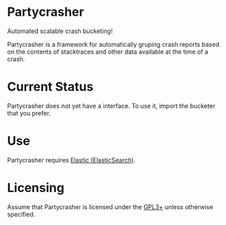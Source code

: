 # Partycrasher
Automated scalable crash bucketing!

Partycrasher is a framework for automatically gruping crash
reports based on the contents of stacktraces and other
data available at the time of a crash.

# Current Status

Partycrasher does not yet have a interface. To use it, import
the bucketer that you prefer.

# Use

Partycrasher requires [Elastic (ElasticSearch)](https://www.elastic.co/).

# Licensing

Assume that Partycrasher is licensed under the [GPL3+](LICENSE) unless otherwise
specified.
